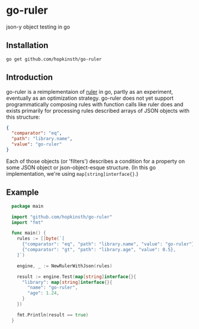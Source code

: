# go-ruler

json-y object testing in go

## Installation

```
go get github.com/hopkinsth/go-ruler
```

## Introduction

go-ruler is a reimplementaion of [ruler](https://github.com/RedVentures/ruler) in go, partly as an experiment, eventually as an optimization strategy. go-ruler does not yet support programmatically composing rules with function calls like ruler does and exists primarily for processing rules described arrays of JSON objects with this structure:

```json
{
  "comparator": "eq",
  "path": "library.name",
  "value": "go-ruler"
}
```

Each of those objects (or 'filters') describes a condition for a property on some JSON object or json-object-esque structure. (In this go implementation, we're using `map[string]interface{}`.)

## Example

```go
  package main

  import "github.com/hopkinsth/go-ruler"
  import "fmt"

  func main() {
    rules := []byte(`[
      {"comparator": "eq", "path": "library.name", "value": "go-ruler"},
      {"comparator": "gt", "path": "library.age", "value": 0.5},
    ]`)

    engine, _ := NewRulerWithJson(rules)

    result := engine.Test(map[string]interface{}{
      "library": map[string]interface{}{
        "name": "go-ruler",
        "age": 1.24,
      }
    })

    fmt.Println(result == true)
  }
```